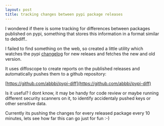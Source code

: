 ```yaml
---
layout: post
title: tracking changes between pypi package releases
---
```


I wondered if there is some tracking for differences between packages
published on pypi, something that stores this information in a format
similar to debdiff..

I failed to find something on the web, so created a little utility which
watches the pypi
[changelog](https://warehouse.pypa.io/api-reference/xml-rpc.html) for new
releaes and fetches the new and old version.

It uses diffoscope to create reports on the published releases and
automatically pushes them to a github repository:

 [https://github.com/abbbi/pypi-diff](https://github.com/abbbi/pypi-diff)
 
Is it useful? I dont know, it may be handy for code review or maybe running
different security scanners on it, to identify accidentaly pushed keys or other
sensitive data.

Currently its pushing the changes for every released package every 10 minutes,
lets see how far this can go just for fun :-)
